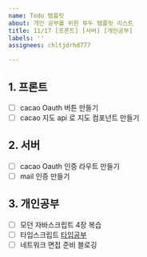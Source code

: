 ```yaml
---
name: Todo 탬플릿
about: 개인 공부를 위한 투두 탬플릿 리스트
title: 11/17 [프론트] [서버] [개인공부]
labels: ''
assignees: chltjdrhd777

---
```


## 1.  프론트
 
- [ ] cacao Oauth 버튼 만들기
- [ ] cacao 지도 api 로 지도 컴포넌트 만들기

## 2. 서버

- [ ] cacao Oauth 인증 라우트 만들기
- [ ] mail 인증 만들기

## 3. 개인공부

- [ ] 모던 자바스크립트 4장 복습
- [ ] 타입스크립트 [타입공부](https://heropy.blog/2020/01/27/typescript/)
- [ ] 네트워크 면접 준비 블로깅
